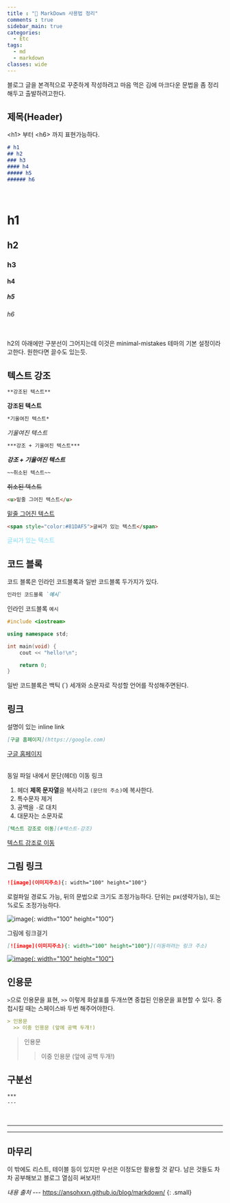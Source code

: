 ```yaml
---
title : "📃 MarkDown 사용법 정리"
comments : true
sidebar_main: true
categories:
  - Etc
tags:
  - md
  - markdown
classes: wide
---
```


블로그 글을 본격적으로 꾸준하게 작성하려고 마음 먹은 김에 마크다운 문법을 좀 정리해두고 출발하려고한다.

## 제목(Header)

\<h1> 부터 \<h6> 까지 표현가능하다.

```markdown
# h1
## h2
### h3
#### h4
##### h5
###### h6
```

<br/>

# h1
## h2
### h3
#### h4
##### h5
###### h6

<br/>
h2의 아래에만 구분선이 그어지는데 이것은 minimal-mistakes 테마의 기본 설정이라고한다. 원한다면 끌수도 있는듯.

## 텍스트 강조

```markdown
**강조된 텍스트**
```
**강조된 텍스트**

```markdown
*기울여진 텍스트*
```
*기울여진 텍스트*

```markdown
***강조 + 기울여진 텍스트***
```
***강조 + 기울여진 텍스트***

```markdown
~~취소된 텍스트~~
```
~~취소된 텍스트~~

```markdown
<u>밑줄 그어진 텍스트</u>
```
<u>밑줄 그어진 텍스트</u>

```markdown
<span style="color:#81DAF5">글씨가 있는 텍스트</span>
```
<span style="color:#81DAF5">글씨가 있는 텍스트</span>


## 코드 블록

코드 블록은 인라인 코드블록과 일반 코드블록 두가지가 있다.

```markdown
인라인 코드블록 `예시`
```
인라인 코드블록 `예시`



```c++
#include <iostream>

using namespace std;

int main(void) {
    cout << "hello!\n";

    return 0;
}
```

일반 코드블록은 백틱 (`) 세개와 소문자로 작성할 언어를 작성해주면된다.

## 링크

설명이 있는 inline link
```markdown
[구글 홈페이지](https://google.com)
````

[구글 홈페이지](https://google.com)

<br/>
동일 파일 내에서 문단(헤더) 이동 링크

1. 헤더 **제목 문자열**을 복사하고 `(문단의 주소)`에 복사한다.
2. 특수문자 제거
3. 공백을 `-`로 대치
4. 대문자는 소문자로

```markdown
[텍스트 강조로 이동](#텍스트-강조)
```
[텍스트 강조로 이동](#텍스트-강조)


## 그림 링크

```markdown
![image](이미지주소){: width="100" height="100"}
```
로컬파일 경로도 가능, 뒤의 문법으로 크기도 조정가능하다. 단위는 px(생략가능), 또는 %로도 조정가능하다.

![image](/images/profile.jpeg){: width="100" height="100"}

그림에 링크걸기
```markdown
[![image](이미지주소){: width="100" height="100"}](이동하려는 링크 주소)
```
[![image](/images/profile.jpeg){: width="100" height="100"}](https://google.com)

## 인용문

`>`으로 인용문을 표현, `>>` 이렇게 화살표를 두개쓰면 중첩된 인용문을 표현할 수 있다. 중첩시킬 때는 스페이스바 두번 해주어야한다.

```markdown
> 인용문
  >> 이중 인용문 (앞에 공백 두개!)
```

> 인용문
  >> 이중 인용문 (앞에 공백 두개!)

## 구분선

```markdown
***
---
```

<br/>

***
---

## 마무리

이 밖에도 리스트, 테이블 등이 있지만 우선은 이정도만 활용할 것 같다. 남은 것들도 차차 공부해보고 블로그 열심히 써보자!!

<cite>내용 출처</cite> --- <https://ansohxxn.github.io/blog/markdown/>
{: .small}